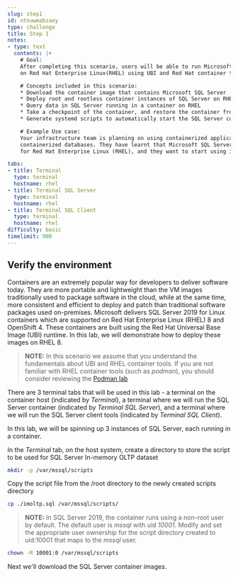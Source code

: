 ```yaml
---
slug: step1
id: ntnuwmabzaey
type: challenge
title: Step 1
notes:
- type: text
  contents: |+
    # Goal:
    After completing this scenario, users will be able to run Microsoft SQL Server
    on Red Hat Enterprise Linux(RHEL) using UBI and Red Hat container tools.

    # Concepts included in this scenario:
    * Download the container image that contains Microsoft SQL Server
    * Deploy root and rootless container instances of SQL Server on RHEL
    * Query data in SQL Server running in a container on RHEL
    * Take a checkpoint of the container, and restore the container from the checkpoint
    * Generate systemd scripts to automatically start the SQL Server containers at system boot

    # Example Use case:
    Your infrastructure team is planning on using containerized applications, and this also means
    containerized databases. They have learnt that Microsoft SQL Server 2019 offers a container image
    for Red Hat Enterprise Linux (RHEL), and they want to start using it for building applications.

tabs:
- title: Terminal
  type: terminal
  hostname: rhel
- title: Terminal SQL Server
  type: terminal
  hostname: rhel
- title: Terminal SQL Client
  type: terminal
  hostname: rhel
difficulty: basic
timelimit: 900
---
```

## Verify the environment

Containers are an extremely popular way for developers to deliver software today.  They are more portable and lightweight than the VM images traditionally used to package software in the cloud,  while at the same time, more consistent and efficient to deploy and patch than traditional software packages used on-premises.  Microsoft delivers SQL Server 2019 for Linux containers which are supported on Red Hat Enterprise Linux (RHEL) 8 and OpenShift 4.  These containers are built using the Red Hat Universal Base Image (UBI) runtime.  In this lab, we will demonstrate how to deploy these images on RHEL 8.

> **NOTE:** In this scenario we assume that you understand the fundamentals about UBI and RHEL container tools. If you are not familiar with RHEL container tools (such as *podman*), you should consider reviewing the [Podman lab](https://lab.redhat.com/podman-deploy)

There are 3 terminal tabs that will be used in this lab - a terminal on the container host (indicated by *Terminal*), a terminal where we will run the SQL Server container (indicated by *Terminal SQL Server*), and a terminal where we will run the SQL Server client tools (indicated by *Terminal SQL Client*).

In this lab, we will be spinning up 3 instances of SQL Server, each running in a container.

In the *Terminal* tab, on the host system, create a directory to store the script to be used for SQL Server In-memory OLTP dataset

```bash
mkdir -p /var/mssql/scripts
```

Copy the script file from the /root directory to the newly created scripts directory

```bash
cp ./imoltp.sql /var/mssql/scripts/
```

> **NOTE:** In SQL Server 2019, the container runs using a non-root user by default. The default user is *mssql* with uid *10001*. Modify and set the appropriate user ownership for the script directory created to uid:10001 that maps to the *mssql* user.

```bash
chown -R 10001:0 /var/mssql/scripts
```

Next we'll download the SQL Server container images.

